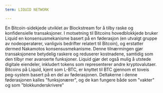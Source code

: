```yaml
---
term: LIQUID NETWORK

---
```

En Bitcoin-sidekjede utviklet av Blockstream for å tilby raske og konfidensielle transaksjoner. I motsetning til Bitcoins hovedblokkjede bruker Liquid en konsensusmekanisme basert på en føderasjon (en utvalgt gruppe av nodeoperatører, vanligvis bedrifter relatert til Bitcoin), og erstatter dermed Nakamotos konsensusmekanisme. Denne tilnærmingen gjør transaksjonene betydelig raskere og reduserer kostnadene, samtidig som den tilbyr mer avanserte funksjoner. Liquid gjør det også mulig å utstede digitale eiendeler, inkludert tokens som representerer andre kryptovalutaer. Bitcoins på Liquid, kjent som L-BTC, er knyttet til BTC gjennom et toveis peg-system basert på en del av føderasjonen. Deltakerne i denne føderasjonen kalles "funksjonærer", og de kan fungere både som "vakter" og som "blokkunderskrivere"